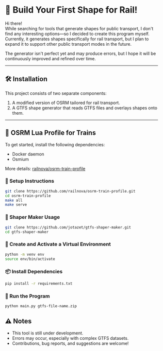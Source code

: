 
# 🚆 Build Your First Shape for Rail!

Hi there!  
While searching for tools that generate shapes for public transport, I don't find any interesting options—so I decided to create this program myself. Currently, it generates shapes specifically for rail transport, but I plan to expand it to support other public transport modes in the future.

The generator isn't perfect yet and may produce errors, but I hope it will be continuously improved and refined over time.

---

## 🛠 Installation

This project consists of two separate components:
1. A modified version of OSRM tailored for rail transport.
2. A GTFS shape generator that reads GTFS files and overlays shapes onto them.

---

## 🚉 OSRM Lua Profile for Trains

To get started, install the following dependencies:

- Docker daemon  
- Osmium

More details: [railnova/osrm-train-profile](https://github.com/railnova/osrm-train-profile)

### 🔧 Setup Instructions
```bash
git clone https://github.com/railnova/osrm-train-profile.git
cd osrm-train-profile
make all
make serve
```
### 🧩 Shaper Maker Usage
```bash
git clone https://github.com/jotazet/gtfs-shaper-maker.git
cd gtfs-shaper-maker
```
### 🐍 Create and Activate a Virtual Environment
```bash
python -m venv env
source env/bin/activate
```
### 📦 Install Dependencies
```bash
pip install -r requirements.txt
```
### 🚀 Run the Program
```bash
python main.py gtfs-file-name.zip
```
## ⚠️ Notes
- This tool is still under development.
- Errors may occur, especially with complex GTFS datasets.
- Contributions, bug reports, and suggestions are welcome!